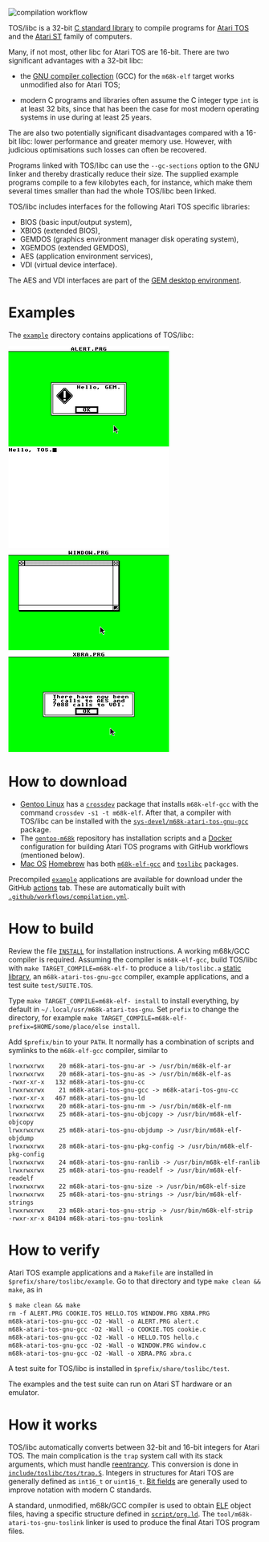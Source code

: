 ![compilation workflow](https://github.com/frno7/toslibc/actions/workflows/compilation.yml/badge.svg)

TOS/libc is a 32-bit
[C standard library](https://en.wikipedia.org/wiki/C_standard_library)
to compile programs for [Atari TOS](https://en.wikipedia.org/wiki/Atari_TOS)
and the [Atari ST](https://en.wikipedia.org/wiki/Atari_ST) family of computers.

Many, if not most, other libc for Atari TOS are 16-bit. There are two
significant advantages with a 32-bit libc:

- the [GNU compiler collection](https://en.wikipedia.org/wiki/GNU_Compiler_Collection)
  (GCC) for the `m68k-elf` target works unmodified also for Atari TOS;

- modern C programs and libraries often assume the C integer type `int` is
  at least 32 bits, since that has been the case for most modern operating
  systems in use during at least 25 years.

The are also two potentially significant disadvantages compared with a 16-bit
libc: lower performance and greater memory use. However, with judicious
optimisations such losses can often be recovered.

Programs linked with TOS/libc can use the `--gc-sections` option to the
GNU linker and thereby drastically reduce their size. The supplied example
programs compile to a few kilobytes each, for instance, which make them
several times smaller than had the whole TOS/libc been linked.

TOS/libc includes interfaces for the following Atari TOS specific libraries:

- BIOS (basic input/output system),
- XBIOS (extended BIOS),
- GEMDOS (graphics environment manager disk operating system),
- XGEMDOS (extended GEMDOS),
- AES (application environment services),
- VDI (virtual device interface).

The AES and VDI interfaces are part of the
[GEM desktop environment](https://en.wikipedia.org/wiki/GEM_(desktop_environment)).

# Examples

The [`example`](https://github.com/frno7/toslibc/tree/main/example) directory
contains applications of TOS/libc:

![ALERT.PRG](https://raw.githubusercontent.com/frno7/toslibc/main/example/alert.png)
![HELLO.PRG](https://raw.githubusercontent.com/frno7/toslibc/main/example/hello.png)
![WINDOW.PRG](https://raw.githubusercontent.com/frno7/toslibc/main/example/window.png)
![XBRA.PRG](https://raw.githubusercontent.com/frno7/toslibc/main/example/xbra.png)

# How to download

- [Gentoo Linux](https://en.wikipedia.org/wiki/Gentoo_Linux) has a
  [`crossdev`](https://wiki.gentoo.org/wiki/Crossdev) package that installs
  `m68k-elf-gcc` with the command `crossdev -s1 -t m68k-elf`. After that, a
  compiler with TOS/libc can be installed with the
  [`sys-devel/m68k-atari-tos-gnu-gcc`](https://github.com/frno7/gentoo.overlay/tree/main/sys-devel/m68k-atari-tos-gnu-gcc) package.
- The [`gentoo-m68k`](https://github.com/frno7/gentoo-m68k) repository has
  installation scripts and a
  [Docker](https://en.wikipedia.org/wiki/Docker_(software)) configuration for
  building Atari TOS programs with GitHub workflows (mentioned below).
- [Mac OS](https://en.wikipedia.org/wiki/MacOS)
  [Homebrew](https://en.wikipedia.org/wiki/Homebrew_(package_manager)) has
  both [`m68k-elf-gcc`](https://formulae.brew.sh/formula/m68k-elf-gcc) and
  [`toslibc`](https://github.com/kareandersen/homebrew-toslibc) packages.

Precompiled
[`example`](https://github.com/frno7/toslibc/tree/main/example)
applications are available for download under the GitHub
[actions](https://github.com/frno7/toslibc/actions) tab. These are
automatically built with
[`.github/workflows/compilation.yml`](https://github.com/frno7/toslibc/blob/main/.github/workflows/compilation.yml).

# How to build

Review the file [`INSTALL`](https://github.com/frno7/toslibc/blob/main/INSTALL)
for installation instructions. A working m68k/GCC compiler is required.
Assuming the compiler is `m68k-elf-gcc`, build TOS/libc with
`make TARGET_COMPILE=m68k-elf-` to produce a `lib/toslibc.a`
[static library](https://en.wikipedia.org/wiki/Static_library),
an `m68k-atari-tos-gnu-gcc` compiler, example applications,
and a test suite `test/SUITE.TOS`.

Type `make TARGET_COMPILE=m68k-elf- install` to install everything, by
default in `~/.local/usr/m68k-atari-tos-gnu`. Set `prefix` to change the
directory, for example
`make TARGET_COMPILE=m68k-elf- prefix=$HOME/some/place/else install`.

Add `$prefix/bin` to your `PATH`. It normally has a combination of scripts
and symlinks to the `m68k-elf-gcc` compiler, similar to

```
lrwxrwxrwx    20 m68k-atari-tos-gnu-ar -> /usr/bin/m68k-elf-ar
lrwxrwxrwx    20 m68k-atari-tos-gnu-as -> /usr/bin/m68k-elf-as
-rwxr-xr-x   132 m68k-atari-tos-gnu-cc
lrwxrwxrwx    21 m68k-atari-tos-gnu-gcc -> m68k-atari-tos-gnu-cc
-rwxr-xr-x   467 m68k-atari-tos-gnu-ld
lrwxrwxrwx    20 m68k-atari-tos-gnu-nm -> /usr/bin/m68k-elf-nm
lrwxrwxrwx    25 m68k-atari-tos-gnu-objcopy -> /usr/bin/m68k-elf-objcopy
lrwxrwxrwx    25 m68k-atari-tos-gnu-objdump -> /usr/bin/m68k-elf-objdump
lrwxrwxrwx    28 m68k-atari-tos-gnu-pkg-config -> /usr/bin/m68k-elf-pkg-config
lrwxrwxrwx    24 m68k-atari-tos-gnu-ranlib -> /usr/bin/m68k-elf-ranlib
lrwxrwxrwx    25 m68k-atari-tos-gnu-readelf -> /usr/bin/m68k-elf-readelf
lrwxrwxrwx    22 m68k-atari-tos-gnu-size -> /usr/bin/m68k-elf-size
lrwxrwxrwx    25 m68k-atari-tos-gnu-strings -> /usr/bin/m68k-elf-strings
lrwxrwxrwx    23 m68k-atari-tos-gnu-strip -> /usr/bin/m68k-elf-strip
-rwxr-xr-x 84104 m68k-atari-tos-gnu-toslink
```

# How to verify

Atari TOS example applications and a `Makefile` are installed in
`$prefix/share/toslibc/example`. Go to that directory and type
`make clean && make`, as in

```
$ make clean && make
rm -f ALERT.PRG COOKIE.TOS HELLO.TOS WINDOW.PRG XBRA.PRG
m68k-atari-tos-gnu-gcc -O2 -Wall -o ALERT.PRG alert.c
m68k-atari-tos-gnu-gcc -O2 -Wall -o COOKIE.TOS cookie.c
m68k-atari-tos-gnu-gcc -O2 -Wall -o HELLO.TOS hello.c
m68k-atari-tos-gnu-gcc -O2 -Wall -o WINDOW.PRG window.c
m68k-atari-tos-gnu-gcc -O2 -Wall -o XBRA.PRG xbra.c
```

A test suite for TOS/libc is installed in `$prefix/share/toslibc/test`.

The examples and the test suite can run on Atari ST hardware or an emulator.

# How it works

TOS/libc automatically converts between 32-bit and 16-bit integers for
Atari TOS. The main complication is the `trap` system call with its stack
arguments, which must handle
[reentrancy](https://en.wikipedia.org/wiki/Reentrancy_(computing)). This
conversion is done in
[`include/toslibc/tos/trap.S`](https://github.com/frno7/toslibc/tree/main/include/toslibc/tos/trap.S).
Integers in structures for Atari TOS are generally defined as `int16_t` or
`uint16_t`. [Bit fields](https://en.wikipedia.org/wiki/Bit_field) are generally
used to improve notation with modern C standards.

A standard, unmodified, m68k/GCC compiler is used to obtain
[ELF](https://en.wikipedia.org/wiki/Executable_and_Linkable_Format) object
files, having a specific structure defined in
[`script/prg.ld`](https://github.com/frno7/toslibc/blob/main/script/prg.ld).
The `tool/m68k-atari-tos-gnu-toslink` linker is used to produce the final
Atari TOS program files.

